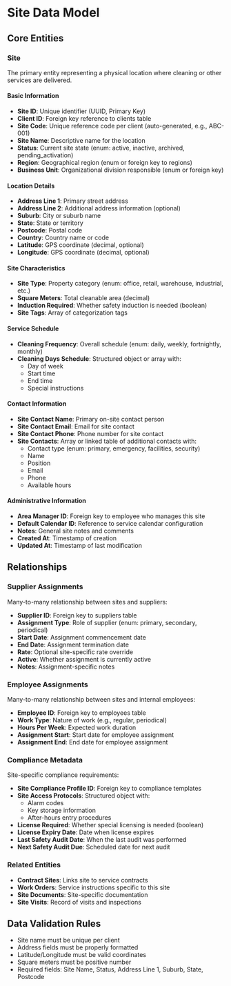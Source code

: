 
# Site Data Model

## Core Entities

### Site
The primary entity representing a physical location where cleaning or other services are delivered.

#### Basic Information
- **Site ID**: Unique identifier (UUID, Primary Key)
- **Client ID**: Foreign key reference to clients table
- **Site Code**: Unique reference code per client (auto-generated, e.g., ABC-001)
- **Site Name**: Descriptive name for the location
- **Status**: Current site state (enum: active, inactive, archived, pending_activation)
- **Region**: Geographical region (enum or foreign key to regions)
- **Business Unit**: Organizational division responsible (enum or foreign key)

#### Location Details
- **Address Line 1**: Primary street address
- **Address Line 2**: Additional address information (optional)
- **Suburb**: City or suburb name
- **State**: State or territory
- **Postcode**: Postal code
- **Country**: Country name or code
- **Latitude**: GPS coordinate (decimal, optional)
- **Longitude**: GPS coordinate (decimal, optional)

#### Site Characteristics
- **Site Type**: Property category (enum: office, retail, warehouse, industrial, etc.)
- **Square Meters**: Total cleanable area (decimal)
- **Induction Required**: Whether safety induction is needed (boolean)
- **Site Tags**: Array of categorization tags

#### Service Schedule
- **Cleaning Frequency**: Overall schedule (enum: daily, weekly, fortnightly, monthly)
- **Cleaning Days Schedule**: Structured object or array with:
  - Day of week
  - Start time
  - End time
  - Special instructions

#### Contact Information
- **Site Contact Name**: Primary on-site contact person
- **Site Contact Email**: Email for site contact
- **Site Contact Phone**: Phone number for site contact
- **Site Contacts**: Array or linked table of additional contacts with:
  - Contact type (enum: primary, emergency, facilities, security)
  - Name
  - Position
  - Email
  - Phone
  - Available hours

#### Administrative Information
- **Area Manager ID**: Foreign key to employee who manages this site
- **Default Calendar ID**: Reference to service calendar configuration
- **Notes**: General site notes and comments
- **Created At**: Timestamp of creation
- **Updated At**: Timestamp of last modification

## Relationships

### Supplier Assignments
Many-to-many relationship between sites and suppliers:
- **Supplier ID**: Foreign key to suppliers table
- **Assignment Type**: Role of supplier (enum: primary, secondary, periodical)
- **Start Date**: Assignment commencement date
- **End Date**: Assignment termination date
- **Rate**: Optional site-specific rate override
- **Active**: Whether assignment is currently active
- **Notes**: Assignment-specific notes

### Employee Assignments
Many-to-many relationship between sites and internal employees:
- **Employee ID**: Foreign key to employees table
- **Work Type**: Nature of work (e.g., regular, periodical)
- **Hours Per Week**: Expected work duration
- **Assignment Start**: Start date for employee assignment
- **Assignment End**: End date for employee assignment

### Compliance Metadata
Site-specific compliance requirements:
- **Site Compliance Profile ID**: Foreign key to compliance templates
- **Site Access Protocols**: Structured object with:
  - Alarm codes
  - Key storage information
  - After-hours entry procedures
- **License Required**: Whether special licensing is needed (boolean)
- **License Expiry Date**: Date when license expires
- **Last Safety Audit Date**: When the last audit was performed
- **Next Safety Audit Due**: Scheduled date for next audit

### Related Entities
- **Contract Sites**: Links site to service contracts
- **Work Orders**: Service instructions specific to this site
- **Site Documents**: Site-specific documentation
- **Site Visits**: Record of visits and inspections

## Data Validation Rules
- Site name must be unique per client
- Address fields must be properly formatted
- Latitude/Longitude must be valid coordinates
- Square meters must be positive number
- Required fields: Site Name, Status, Address Line 1, Suburb, State, Postcode
